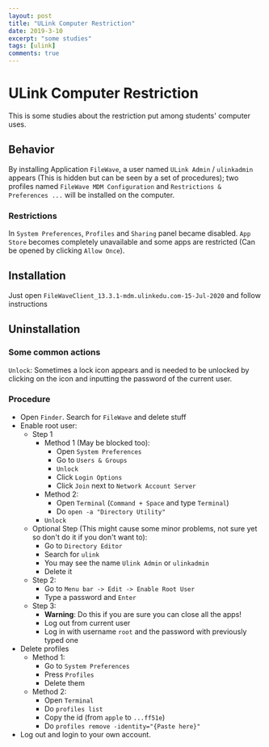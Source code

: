 ```yaml
---
layout: post
title: "ULink Computer Restriction"
date: 2019-3-10
excerpt: "some studies"
tags: [ulink]
comments: true
---
```


# ULink Computer Restriction

This is some studies about the restriction put among students' computer uses.  

## Behavior

By installing Application `FileWave`, a user named `ULink Admin` / `ulinkadmin` appears (This is hidden but can be seen by a set of procedures); two profiles named `FileWave MDM Configuration`  and `Restrictions & Preferences ...` will be installed on the computer.

### Restrictions

In `System Preferences`, `Profiles` and `Sharing` panel became disabled. `App Store` becomes completely unavailable and some apps are restricted (Can be opened by clicking `Allow Once`).
## Installation

Just open `FileWaveClient_13.3.1-mdm.ulinkedu.com-15-Jul-2020` and follow instructions

## Uninstallation

### Some common actions

`Unlock`: Sometimes a lock icon appears and is needed to be unlocked by clicking on the icon and inputting the password of the current user.

### Procedure

+ Open `Finder`. Search for `FileWave` and delete stuff
+ Enable root user:
  + Step 1
    + Method 1 (May be blocked too):
      + Open `System Preferences`
      + Go to `Users & Groups`
      + `Unlock`
      + Click `Login Options`
      + Click `Join` next to `Network Account Server`
    + Method 2:
      + Open `Terminal` (`Command + Space` and type `Terminal`)
      + Do `open -a "Directory Utility"`
    + `Unlock`
  + Optional Step (This might cause some minor problems, not sure yet so don't do it if you don't want to):
    + Go to `Directory Editor`
    + Search for `ulink`
    + You may see the name `Ulink Admin` or `ulinkadmin`
    + Delete it
  + Step 2:
    + Go to `Menu bar -> Edit -> Enable Root User`
    + Type a password and `Enter`
  + Step 3:
    + **Warning**: Do this if you are sure you can close all the apps!
    + Log out from current user
    + Log in with username `root` and the password with previously typed one
+ Delete profiles
  + Method 1:
    + Go to `System Preferences`
    + Press `Profiles`
    + Delete them
  + Method 2:
    + Open `Terminal`
    + Do `profiles list`
    + Copy the id (from `apple` to `...ff51e`)
    + Do `profiles remove -identity="{Paste here}"`
+ Log out and login to your own account.

